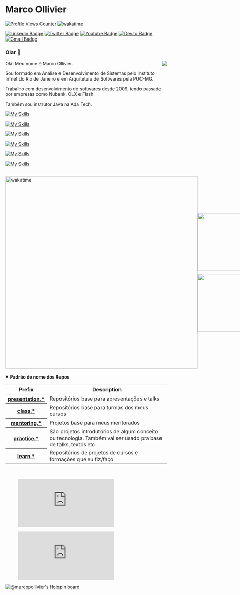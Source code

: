 # Marco Ollivier 
[![Profile Views Counter](https://komarev.com/ghpvc/?username=marcopollivier&color=blueviolet)](https://github.com/antonkomarev/github-profile-views-counter) 
[![wakatime](https://wakatime.com/badge/user/99bbc792-f01b-40d9-841c-38b6715ca146.svg)](https://wakatime.com/@99bbc792-f01b-40d9-841c-38b6715ca146)

[![Linkedin Badge](https://img.shields.io/badge/-LinkedIn-blue?style=flat-square&logo=Linkedin&logoColor=white&link=https://www.linkedin.com/in/marcopollivier/)](https://www.linkedin.com/in/marcopollivier/)
[![Twitter Badge](https://img.shields.io/badge/-Twitter-1DA1F2?style=flat-square&logo=Twitter&logoColor=white&link=https://twitter.com/marcopollivier)](https://twitter.com/marcopollivier)
[![Youtube Badge](https://img.shields.io/badge/-Youtube-FF0000?style=flat-square&logo=Youtube&logoColor=white&link=https://youtube.com/marcopollivier)](https://youtube.com/marcopollivier)
[![Dev.to Badge](https://img.shields.io/badge/-Dev.to-363D44?style=flat-square&logo=Dev.to&logoColor=white&link=https://dev.to/marcopollivier)](https://dev.to/marcopollivier)
[![Gmail Badge](https://img.shields.io/badge/-Gmail-c14438?style=flat-square&logo=Gmail&logoColor=white&link=mailto:mollivier.dev@gmail.com)](mailto:mollivier.dev@gmail.com/)


<h3>Olar 👋</h3>

<div>  
<!--   <img align="right" src="https://media.tenor.com/images/523867fba2a5e8e32703d916728e02bf/tenor.gif"/> --> <!-- Halph Simpsons -->
  <img align="right" src="https://c.tenor.com/E-e0teqEbLEAAAAC/hi-children.gif"/>

  
  <p>Olá! Meu nome é Marco Ollivier.</p>

  <p>
    Sou formado em Análise e Desenvolvimento de Sistemas pelo Instituto Infnet do Rio de Janeiro e em Arquitetura de Softwares pela PUC-MG.
  </p>
  
  <p>
    Trabalho com desenvolvimento de softwares desde 2009, tendo passado por empresas como Nubank, OLX e Flash. 
  </p>

  
  <p>
    Também sou instrutor Java na Ada Tech. 
  </p>
</div>

<!-- https://skillicons.dev -->
<!-- BE -->
[![My Skills](https://skillicons.dev/icons?i=go,clojure,java,c,lua,nodejs,nestjs,js,ts&perline=9)](https://github.com/marcopollivier?tab=repositories)

[![My Skills](https://skillicons.dev/icons?i=mongodb,mysql,dynamodb,postgres,redis&perline=9)](https://github.com/marcopollivier?tab=repositories)

<!-- FE -->

[![My Skills](https://skillicons.dev/icons?i=react,nextjs&perline=9)](https://github.com/marcopollivier?tab=repositories)

<!-- Cloud -->

[![My Skills](https://skillicons.dev/icons?i=aws,vercel&perline=9)](https://github.com/marcopollivier?tab=repositories)

<!-- Infra -->

[![My Skills](https://skillicons.dev/icons?i=docker,terraform,ansible,kafka,kubernetes&perline=9)](https://github.com/marcopollivier?tab=repositories)

<!-- IoT -->

[![My Skills](https://skillicons.dev/icons?i=arduino&perline=9)](https://github.com/marcopollivier?tab=repositories)

<br> 

<div style="display: flex; justify-content: space-between; align-items: center;">

  <a href="https://wakatime.com/@99bbc792-f01b-40d9-841c-38b6715ca146">
      <img src="https://wakatime.com/share/@marcopollivier/e271c852-46ed-4694-b37f-9f2b73b8ce62.png" alt="wakatime" style="width: 600px;">
  </a>

  <div style="display: flex; flex-direction: column; gap: 10px;">
      <img height="180em" src="https://github-readme-stats-eight-theta.vercel.app/api?username=marcopollivier&show_icons=true&theme=tokyonight&include_all_commits=true&count_private=true" />
      <img height="180em" src="https://github-readme-stats-eight-theta.vercel.app/api/top-langs/?username=marcopollivier&layout=compact&langs_count=8&theme=tokyonight&include_all_commits=true&count_private=true" />
  </div>

</div>


<br>

<details open>
  <summary><b>Padrão de nome dos Repos</b></summary>
    
  <table style="width:100%">
    <tr>
      <th>Prefix</th>
      <th>Description</th>
    </tr>
    <tr>
      <th>
        <a href="https://github.com/marcopollivier?tab=repositories&q=presentation.&type=&language=&sort=name">presentation.*</a>
      </th>
      <td>Repositórios base para apresentações e talks</td>
    </tr>
    <tr>
      <th>
        <a href="https://github.com/marcopollivier?tab=repositories&q=class.&type=&language=&sort=name">class.*</a>
      </th>
      <td>Repositórios base para turmas dos meus cursos</td>
    </tr>
    <tr>
      <th>
        <a href="https://github.com/marcopollivier?tab=repositories&q=mentoring.&type=&language=&sort=name">mentoring.*</a>
      </th>
      <td>Projetos base para meus mentorados</td>
    </tr>
    <tr>
      <th>
        <a href="https://github.com/marcopollivier?tab=repositories&q=practice.&type=&language=&sort=name">practice.*</a>
      </th>
      <td>São projetos introdutórios de algum conceito ou tecnologia. Também vai ser usado pra base de talks, textos etc</td>
    </tr>
    <tr>
      <th>
        <a href="https://github.com/marcopollivier?tab=repositories&q=learn.&type=&language=&sort=name">learn.*</a>
      </th>
      <td>Repositórios de projetos de cursos e formações que eu fiz/faço</td>
    </tr>
  </table>
</details>

<br>




<figure><embed src="https://wakatime.com/share/@marcopollivier/55eb5116-3f35-4dc7-8d9b-c267ff6a004c.svg"></embed></figure>

<figure><embed src="https://wakatime.com/share/@marcopollivier/a5d8deb5-85af-463e-9297-7ca4bc8910b5.svg"></embed></figure>

<!--
https://shields.io/category/social
https://simpleicons.org/
-->

<!--START_SECTION:waka-->

<!--END_SECTION:waka-->

[![@marcopollivier's Holopin board](https://holopin.me/marcopollivier)](https://holopin.io/@marcopollivier)

